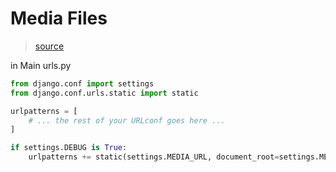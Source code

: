 # Media Files
> [source](https://timmyomahony.com/blog/static-vs-media-and-root-vs-path-in-django/)

in Main urls.py
```py
from django.conf import settings
from django.conf.urls.static import static

urlpatterns = [
    # ... the rest of your URLconf goes here ...
]

if settings.DEBUG is True:
    urlpatterns += static(settings.MEDIA_URL, document_root=settings.MEDIA_ROOT)
```

